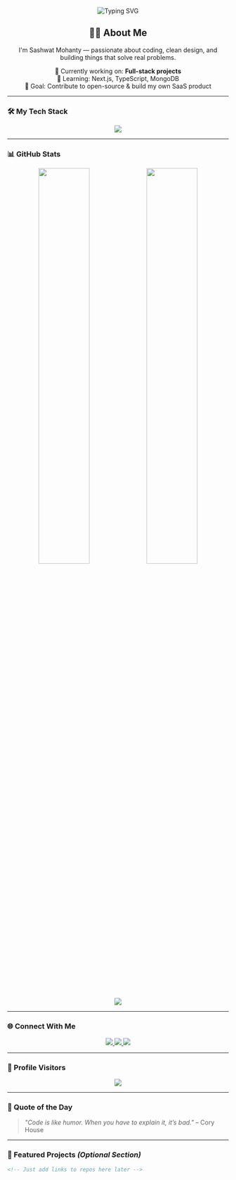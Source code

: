 <!-- Welcome Typing Banner -->
<p align="center">
  <img src="https://readme-typing-svg.demolab.com?font=Fira+Code&size=24&pause=1000&color=00F7FF&center=true&vCenter=true&width=435&lines=Hi+%F0%9F%91%8B%2C+Welcome+to+Sashwat+Mohanty's+GitHub!;I+love+building+cool+tech+stuff!;Let's+connect+%F0%9F%92%AC" alt="Typing SVG" />
</p>

<h2 align="center">👨‍💻 About Me</h2>
<p align="center">
  I'm Sashwat Mohanty — passionate about coding, clean design, and building things that solve real problems.  
</p>
<p align="center">
  🔭 Currently working on: <strong>Full-stack projects</strong>  
  <br>🌱 Learning: Next.js, TypeScript, MongoDB  
  <br>🎯 Goal: Contribute to open-source & build my own SaaS product  
</p>

---

### 🛠️ My Tech Stack
<p align="center">
  <img src="https://skillicons.dev/icons?i=html,css,js,ts,react,nextjs,nodejs,express,mongodb,python,git,github" />
</p>

---

### 📊 GitHub Stats
<p align="center">
  <img width="48%" src="https://github-readme-stats.vercel.app/api?username=sashwatmohanty&show_icons=true&theme=radical" />
  <img width="48%" src="https://github-readme-streak-stats.herokuapp.com?user=sashwatmohanty&theme=radical" />
</p>

<p align="center">
  <img src="https://github-readme-activity-graph.cyclic.app/graph?username=sashwatmohanty&theme=tokyo-night&hide_border=true" />
</p>

---

### 🌐 Connect With Me
<p align="center">
  <a href="https://linkedin.com/in/sashwatmohanty" target="_blank">
    <img src="https://img.shields.io/badge/LinkedIn-blue?style=for-the-badge&logo=linkedin" />
  </a>
  <a href="mailto:sashwat.dev@gmail.com">
    <img src="https://img.shields.io/badge/Gmail-red?style=for-the-badge&logo=gmail&logoColor=white" />
  </a>
  <a href="https://sashwatportfolio.com">
    <img src="https://img.shields.io/badge/Portfolio-222222?style=for-the-badge&logo=google-chrome&logoColor=white" />
  </a>
</p>

---

### 🧮 Profile Visitors
<p align="center">
  <img src="https://komarev.com/ghpvc/?username=sashwatmohanty&label=Profile+Views&color=brightgreen" />
</p>

---

### 💬 Quote of the Day
> *"Code is like humor. When you have to explain it, it’s bad."* – Cory House

---

### 🚀 Featured Projects *(Optional Section)*
```markdown
<!-- Just add links to repos here later -->

